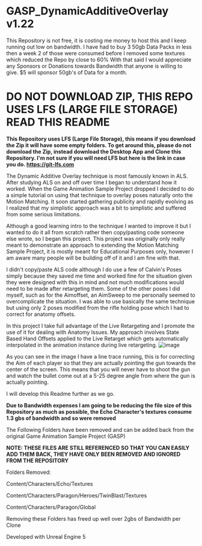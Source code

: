 # GASP_DynamicAdditiveOverlay v1.22

This Repository is not free, it is costing me money to host this and I keep running out low on bandwidth. I have had to buy 3 50gb Data Packs in less then a week 2 of those were consumed before I removed some textures which reduced the Repo by close to 60%
With that said I would appreciate any Sponsors or Donations towards Bandwidth that anyone is willing to give. $5 will sponsor 50gb's of Data for a month.

# DO NOT DOWNLOAD ZIP, THIS REPO USES LFS (LARGE FILE STORAGE) READ THIS README
**This Repository uses LFS (Large File Storage), this means if you download the Zip it will have some empty folders.
To get around this, please do not download the Zip, instead download the Desktop App and Clone this Repository.
I'm not sure if you will need LFS but here is the link in case you do. https://git-lfs.com**

The Dynamic Additive Overlay technique is most famously known in ALS. After studying ALS on and off over time I began to understand how it worked. When the Game Animation Sample Project dropped I decided to do a simple tutorial on using that technique to overlay poses naturally onto the Motion Matching. It soon started gathering publicity and rapidly evolving as I realized that my simplistic approach was a bit to simplistic and suffered from some serious limitations. 

Although a good learning intro to the technique I wanted to improve it but I wanted to do it all from scratch rather then copy/pasting code someone else wrote, so I began this project. This project was originally only really meant to demonstrate an approach to extending the Motion Matching Sample Project, it is mostly meant for Educational Purposes only, however I am aware many people will be building off of it and I am fine with that.

I didn't copy/paste ALS code although I do use a few of Calvin's Poses simply because they saved me time and worked fine for the situation given they were designed with this in mind and not much modifications would need to be made after retargeting them.
Some of the other poses I did myself, such as for the Aimoffset, an AimSweep to me personally seemed to overcomplicate the situation. I was able to use basically the same technique but using only 2 poses modified from the rifle holding pose which I had to correct for anatomy offsets.

In this project I take full advantage of the Live Retargeting and I promote the use of it for dealing with Anatomy Issues. My approach involves State Based Hand Offsets applied to the Live Retarget which gets automatically interpolated in the animation instance during live retargeting.
![image](https://github.com/user-attachments/assets/ec0c6703-5f2c-429f-8082-93d0a6348f9b)

As you can see in the image I have a line trace running, this is for correcting the Aim of each player so that they are actually pointing the gun towards the center of the screen. This means that you will never have to shoot the gun and watch the bullet come out at a 5-25 degree angle from where the gun is actually pointing.

I will develop this Readme further as we go.

**Due to Bandwidth expenses I am going to be reducing the file size of this Repository as much as possible, the Echo Character's textures consume 1.3 gbs of bandwidth and so were removed**

The Following Folders have been removed and can be added back from the original Game Animation Sample Project (GASP)

**NOTE: THESE FILES ARE STILL REFERENCED SO THAT YOU CAN EASILY ADD THEM BACK, THEY HAVE ONLY BEEN REMOVED AND IGNORED FROM THE REPOSITORY**

Folders Removed:

Content/Characters/Echo/Textures

Content/Characters/Paragon/Heroes/TwinBlast/Textures

Content/Characters/Paragon/Global

Removing these Folders has freed up well over 2gbs of Bandwidth per Clone

Developed with Unreal Engine 5
